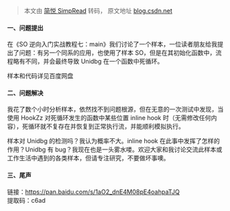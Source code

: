 > 本文由 [简悦 SimpRead](http://ksria.com/simpread/) 转码， 原文地址 [blog.csdn.net](https://blog.csdn.net/qq_38851536/article/details/118178411)

#### 一、问题提出

在《SO 逆向入门实战教程七：main》我们讨论了一个样本，一位读者朋友给我提出了问题：有另一个同系的应用，也使用了样本 SO，但是在其初始化函数中，流程略有不同，并会最终导致 Unidbg 在一个函数中死循环。

样本和代码详见百度网盘

#### 二、问题解决

我花了数个小时分析样本，依然找不到问题根源，但在无意的一次测试中发现，当使用 HookZz 对死循环发生的函数中某些位置 inline hook 时（无需修改任何内容），死循环就不复存在并恢复到正常执行流，并能顺利模拟执行。

样本对 Unidbg 的检测吗？我认为概率不大。inline hook 在此事中发挥了怎样的作用？Unidbg 有 bug？我现在也是一头雾水喽。欢迎大家和我讨论交流此样本或工作生活中遇到的各类样本，但请专注研究，不要做坏事噢。

#### 三、尾声

链接：https://pan.baidu.com/s/1aO2_dnE4M08pE4oahpaTJQ  
提取码：c6ad